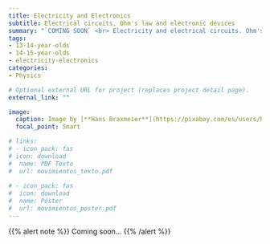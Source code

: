 ```yaml
---
title: Electricity and Electronics
subtitle: Electrical circuits, Ohm's law and electronic devices
summary: "`COMING SOON` <br> Electricity and electrical circuits. Ohm's Law. Electronic devices."
tags:
- 13-14-year-olds
- 14-15-year-olds
- electricity-electronics
categories:
- Physics

# Optional external URL for project (replaces project detail page).
external_link: ""

image:
  caption: Image by [**Hans Braxmeier**](https://pixabay.com/es/users/hans-2/) on [Pixabay](https://pixabay.com/es/)
  focal_point: Smart

# links:
# - icon_pack: fas
# icon: download
#  name: PDF Texto
#  url: movimientos_texto.pdf
  
# - icon_pack: fas
#  icon: download
#  name: Póster
#  url: movimientos_poster.pdf  
---
```


{{% alert note %}}
Coming soon...
{{% /alert %}}